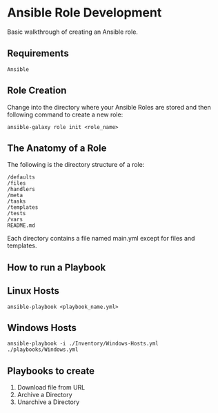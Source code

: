 Ansible Role Development
=========

Basic walkthrough of creating an Ansible role.

Requirements
------------

```Ansible```

Role Creation
--------------

Change into the directory where your Ansible Roles are stored and then following command to create a new role:

```ansible-galaxy role init <role_name>```

The Anatomy of a Role
------------

The following is the directory structure of a role:

    /defaults
    /files
    /handlers
    /meta
    /tasks
    /templates
    /tests
    /vars
    README.md

Each directory contains a file named main.yml except for files and templates.

How to run a Playbook
---------------------

## Linux Hosts
```ansible-playbook <playbook_name.yml>```

## Windows Hosts
```ansible-playbook -i ./Inventory/Windows-Hosts.yml ./playbooks/Windows.yml```

Playbooks to create
---------------------

1. Download file from URL
2. Archive a Directory
3. Unarchive a Directory
